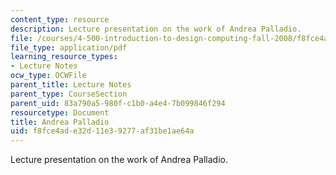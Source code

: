 ```yaml
---
content_type: resource
description: Lecture presentation on the work of Andrea Palladio.
file: /courses/4-500-introduction-to-design-computing-fall-2008/f8fce4ade32d11e39277af31be1ae64a_lec1b.pdf
file_type: application/pdf
learning_resource_types:
- Lecture Notes
ocw_type: OCWFile
parent_title: Lecture Notes
parent_type: CourseSection
parent_uid: 83a790a5-980f-c1b0-a4e4-7b099846f294
resourcetype: Document
title: Andrea Palladio
uid: f8fce4ad-e32d-11e3-9277-af31be1ae64a
---
```

Lecture presentation on the work of Andrea Palladio.

